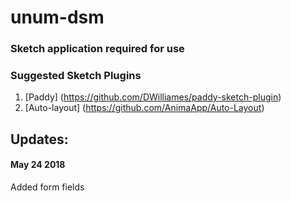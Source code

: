 # unum-dsm

### Sketch application required for use


### Suggested Sketch Plugins

1. [Paddy] (https://github.com/DWilliames/paddy-sketch-plugin)
2. [Auto-layout] (https://github.com/AnimaApp/Auto-Layout)


## Updates:
#### May 24 2018

Added form fields
